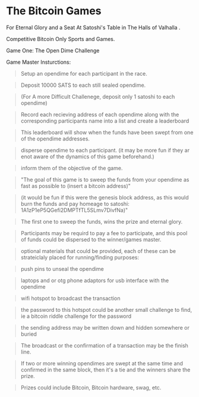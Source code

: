 # The Bitcoin Games

For Eternal Glory and a Seat At Satoshi's Table in The Halls of Valhalla . 

Competitive Bitcoin Only Sports and Games. 

Game One: The Open Dime Challenge

Game Master Insturctions:

>Setup an opendime for each participant in the race. 

>Deposit 10000 SATS to each still sealed opendime. 

>(For A more Difficult Challenege, deposit only 1 satoshi to each opendime)

>Record each recieving address of each opendime along with the corresponding participants name into a list and create a leaderboard

>This leaderboard will show when the funds have been swept from one of the opendime addresses.

>disperse opendime to each participant. (it may be more fun if they ar enot aware of the dynamics of this game beforehand.)

>inform them of the objective of the game.

>"The goal of this game is to sweep the funds from your opendime as fast as possible to (insert a bitcoin address)"

>(it would be fun if this were the genesis block address, as this would burn the funds and pay homeage to satoshi: 1A1zP1eP5QGefi2DMPTfTL5SLmv7DivfNa)"

>The first one to sweep the funds, wins the prize and eternal glory.

>Participants may be requird to pay a fee to participate, and this pool of funds could be dispersed to the winner/games master.

>optional materials that could be provided, each of these can be strateiclaly placed for running/finding purposes:

>push pins to unseal the opendime 

>laptops and or otg phone adaptors for usb interface with the opendime

>wifi hotspot to broadcast the transaction

>the password to this hotspot could be another small challenge to find, ie a bitcoin riddle challenge for the password

>the sending address may be written down and hidden somewhere or buried

>The broadcast or the confirmation of a transaction may be the finish line.

>If two or more winning opendimes are swept at the same time and confirmed in the same block, then it's a tie and the winners share the prize.

>Prizes could include Bitcoin, Bitcoin hardware, swag, etc.

